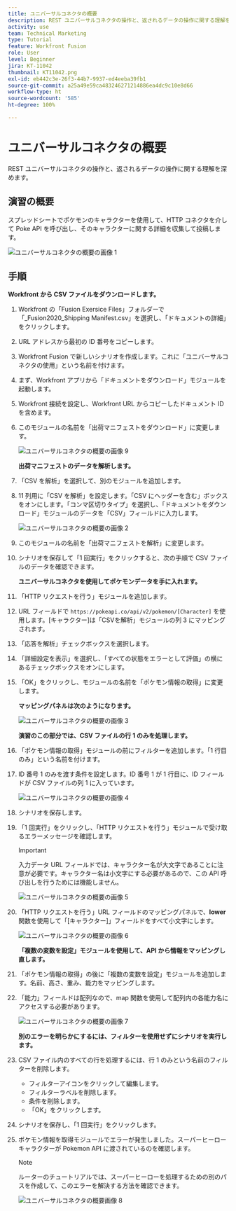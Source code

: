 ```yaml
---
title: ユニバーサルコネクタの概要
description: REST ユニバーサルコネクタの操作と、返されるデータの操作に関する理解を深めます。
activity: use
team: Technical Marketing
type: Tutorial
feature: Workfront Fusion
role: User
level: Beginner
jira: KT-11042
thumbnail: KT11042.png
exl-id: eb442c3e-26f3-44b7-9937-ed4eeba39fb1
source-git-commit: a25a49e59ca483246271214886ea4dc9c10e8d66
workflow-type: ht
source-wordcount: '585'
ht-degree: 100%

---
```


# ユニバーサルコネクタの概要

REST ユニバーサルコネクタの操作と、返されるデータの操作に関する理解を深めます。

## 演習の概要

スプレッドシートでポケモンのキャラクターを使用して、HTTP コネクタを介して Poke API を呼び出し、そのキャラクターに関する詳細を収集して投稿します。

![ユニバーサルコネクタの概要の画像 1](../12-exercises/assets/introduction-to-universal-connectors-walkthrough-1.png)

## 手順

**Workfront から CSV ファイルをダウンロードします。**

1. Workfront の「Fusion Exersice Files」フォルダーで「_Fusion2020_Shipping Manifest.csv」を選択し、「ドキュメントの詳細」をクリックします。
1. URL アドレスから最初の ID 番号をコピーします。
1. Workfront Fusion で新しいシナリオを作成します。これに「ユニバーサルコネクタの使用」という名前を付けます。
1. まず、Workfront アプリから「ドキュメントをダウンロード」モジュールを起動します。
1. Workfront 接続を設定し、Workfront URL からコピーしたドキュメント ID を含めます。
1. このモジュールの名前を「出荷マニフェストをダウンロード」に変更します。

   ![ユニバーサルコネクタの概要の画像 9](../12-exercises/assets/introduction-to-universal-connectors-walkthrough-9.png)

   **出荷マニフェストのデータを解析します。**

1. 「CSV を解析」を選択して、別のモジュールを追加します。
1. 11 列用に「CSV を解析」を設定します。「CSV にヘッダーを含む」ボックスをオンにします。「コンマ区切りタイプ」を選択し、「ドキュメントをダウンロード」モジュールのデータを「CSV」フィールドに入力します。

   ![ユニバーサルコネクタの概要の画像 2](../12-exercises/assets/introduction-to-universal-connectors-walkthrough-2.png)

1. このモジュールの名前を「出荷マニフェストを解析」に変更します。
1. シナリオを保存して「1 回実行」をクリックすると、次の手順で CSV ファイルのデータを確認できます。

   **ユニバーサルコネクタを使用してポケモンデータを手に入れます。**

1. 「HTTP リクエストを行う」モジュールを追加します。
1. URL フィールドで `https://pokeapi.co/api/v2/pokemon/[Character]` を使用します。[キャラクター]は「CSVを解析」モジュールの列 3 にマッピングされます。
1. 「応答を解析」チェックボックスを選択します。
1. 「詳細設定を表示」を選択し、「すべての状態をエラーとして評価」の横にあるチェックボックスをオンにします。
1. 「OK」をクリックし、モジュールの名前を「ポケモン情報の取得」に変更します。

   **マッピングパネルは次のようになります。**

   ![ユニバーサルコネクタの概要の画像 3](../12-exercises/assets/introduction-to-universal-connectors-walkthrough-3.png)

   **演習のこの部分では、CSV ファイルの行 1 のみを処理します。**

1. 「ポケモン情報の取得」モジュールの前にフィルターを追加します。「1 行目のみ」という名前を付けます。
1. ID 番号 1 のみを渡す条件を設定します。ID 番号 1 が 1 行目に、ID フィールドが CSV ファイルの列 1 に入っています。

   ![ユニバーサルコネクタの概要の画像 4](../12-exercises/assets/introduction-to-universal-connectors-walkthrough-4.png)

1. シナリオを保存します。
1. 「1 回実行」をクリックし、「HTTP リクエストを行う」モジュールで受け取るエラーメッセージを確認します。

   >[!IMPORTANT]
   >
   >入力データ URL フィールドでは、キャラクター名が大文字であることに注意が必要です。キャラクター名は小文字にする必要があるので、この API 呼び出しを行うためには機能しません。

   ![ユニバーサルコネクタの概要の画像 5](../12-exercises/assets/introduction-to-universal-connectors-walkthrough-5.png)

1. 「HTTP リクエストを行う」URL フィールドのマッピングパネルで、**lower** 関数を使用して「[キャラクター]」フィールドをすべて小文字にします。

   ![ユニバーサルコネクタの概要の画像 6](../12-exercises/assets/introduction-to-universal-connectors-walkthrough-6.png)

   **「複数の変数を設定」モジュールを使用して、API から情報をマッピングし直します。**

1. 「ポケモン情報の取得」の後に「複数の変数を設定」モジュールを追加します。名前、高さ、重み、能力をマッピングします。
1. 「能力」フィールドは配列なので、map 関数を使用して配列内の各能力名にアクセスする必要があります。

   ![ユニバーサルコネクタの概要の画像 7](../12-exercises/assets/introduction-to-universal-connectors-walkthrough-7.png)

   **別のエラーを明らかにするには、フィルターを使用せずにシナリオを実行します。**

1. CSV ファイル内のすべての行を処理するには、行 1 のみという名前のフィルターを削除します。

   + フィルターアイコンをクリックして編集します。
   + フィルターラベルを削除します。
   + 条件を削除します。
   + 「OK」をクリックします。

1. シナリオを保存し、「1 回実行」をクリックします。
1. ポケモン情報を取得モジュールでエラーが発生しました。スーパーヒーローキャラクターが Pokemon API に渡されているのを確認します。

   >[!NOTE]
   >
   >ルーターのチュートリアルでは、スーパーヒーローを処理するための別のパスを作成して、このエラーを解決する方法を確認できます。

   ![ユニバーサルコネクタの概要画像 8](../12-exercises/assets/introduction-to-universal-connectors-walkthrough-8.png)
